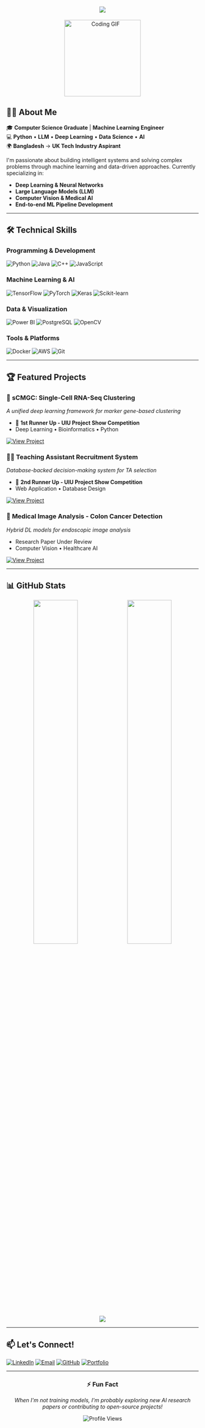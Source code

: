 <!-- Header with Typing Animation -->
<h1 align="center">
  <img src="https://readme-typing-svg.herokuapp.com/?font=Righteous&size=35&center=true&vCenter=true&width=500&height=70&duration=4000&lines=Hi+There!+👋;+I'm+Emon+Karmoker!;" />
</h1>

<!-- Animated GIF Section -->
<div align="center">
  <img width="200" src="https://media.giphy.com/media/qgQUggAC3Pfv687qPC/giphy.gif" alt="Coding GIF">
</div>

## 👨‍💻 About Me
🎓 **Computer Science Graduate** | **Machine Learning Engineer**  
💻 **Python** • **LLM** • **Deep Learning** • **Data Science** • **AI**  
🌍 **Bangladesh** → **UK Tech Industry Aspirant**

I'm passionate about building intelligent systems and solving complex problems through machine learning and data-driven approaches. Currently specializing in:
- **Deep Learning & Neural Networks**
- **Large Language Models (LLM)**
- **Computer Vision & Medical AI**
- **End-to-end ML Pipeline Development**

---

## 🛠️ Technical Skills

### **Programming & Development**
![Python](https://img.shields.io/badge/Python-3776AB?style=for-the-badge&logo=python&logoColor=white)
![Java](https://img.shields.io/badge/Java-ED8B00?style=for-the-badge&logo=java&logoColor=white)
![C++](https://img.shields.io/badge/C++-00599C?style=for-the-badge&logo=c%2B%2B&logoColor=white)
![JavaScript](https://img.shields.io/badge/JavaScript-F7DF1E?style=for-the-badge&logo=javascript&logoColor=black)

### **Machine Learning & AI**
![TensorFlow](https://img.shields.io/badge/TensorFlow-FF6F00?style=for-the-badge&logo=tensorflow&logoColor=white)
![PyTorch](https://img.shields.io/badge/PyTorch-EE4C2C?style=for-the-badge&logo=pytorch&logoColor=white)
![Keras](https://img.shields.io/badge/Keras-D00000?style=for-the-badge&logo=keras&logoColor=white)
![Scikit-learn](https://img.shields.io/badge/scikit_learn-F7931E?style=for-the-badge&logo=scikit-learn&logoColor=white)

### **Data & Visualization**
![Power BI](https://img.shields.io/badge/Power_BI-F2C811?style=for-the-badge&logo=powerbi&logoColor=black)
![PostgreSQL](https://img.shields.io/badge/PostgreSQL-316192?style=for-the-badge&logo=postgresql&logoColor=white)
![OpenCV](https://img.shields.io/badge/OpenCV-5C3EE8?style=for-the-badge&logo=opencv&logoColor=white)

### **Tools & Platforms**
![Docker](https://img.shields.io/badge/Docker-2496ED?style=for-the-badge&logo=docker&logoColor=white)
![AWS](https://img.shields.io/badge/AWS-232F3E?style=for-the-badge&logo=amazon-aws&logoColor=white)
![Git](https://img.shields.io/badge/Git-F05032?style=for-the-badge&logo=git&logoColor=white)

---

## 🏆 Featured Projects

### 🔬 **sCMGC: Single-Cell RNA-Seq Clustering**
*A unified deep learning framework for marker gene-based clustering*
- 🥈 **1st Runner Up - UIU Project Show Competition**
- Deep Learning • Bioinformatics • Python

[![View Project](https://img.shields.io/badge/View-Project-blue?style=for-the-badge)](https://github.com/EmonKarmaker/Final-Year-Design-Project)

### 👨‍🏫 **Teaching Assistant Recruitment System**
*Database-backed decision-making system for TA selection*
- 🥉 **2nd Runner Up - UIU Project Show Competition**
- Web Application • Database Design

[![View Project](https://img.shields.io/badge/View-Project-green?style=for-the-badge)](https://github.com/EmonKarmaker/TA-DBMS-LAB)

### 🏥 **Medical Image Analysis - Colon Cancer Detection**
*Hybrid DL models for endoscopic image analysis*
- Research Paper Under Review
- Computer Vision • Healthcare AI

[![View Project](https://img.shields.io/badge/View-Project-red?style=for-the-badge)](https://github.com/EmonKarmaker/Bioinformatics-RA)

---

## 📊 GitHub Stats

<div align="center">
  <img width="48%" src="https://github-readme-stats.vercel.app/api?username=EmonKarmaker&show_icons=true&theme=radical" />
  <img width="48%" src="https://github-readme-streak-stats.herokuapp.com/?user=EmonKarmaker&theme=radical" />
</div>

<div align="center">
  <img src="https://github-readme-activity-graph.vercel.app/graph?username=EmonKarmaker&theme=react-dark" />
</div>

---

## 📫 Let's Connect!

[![LinkedIn](https://img.shields.io/badge/LinkedIn-0077B5?style=for-the-badge&logo=linkedin&logoColor=white)](https://www.linkedin.com/in/emon-karmoker-9308431b)
[![Email](https://img.shields.io/badge/Email-D14836?style=for-the-badge&logo=gmail&logoColor=white)](mailto:emonkarmaker101@gmail.com)
[![GitHub](https://img.shields.io/badge/GitHub-100000?style=for-the-badge&logo=github&logoColor=white)](https://github.com/EmonKarmaker)
[![Portfolio](https://img.shields.io/badge/Portfolio-000000?style=for-the-badge&logo=About.me&logoColor=white)](https://emonkarmaker.github.io/)

---

<div align="center">
  
### ⚡ **Fun Fact**
*When I'm not training models, I'm probably exploring new AI research papers or contributing to open-source projects!*

<img src="https://komarev.com/ghpvc/?username=EmonKarmaker&style=flat-square&color=blue" alt="Profile Views"/>

</div>
